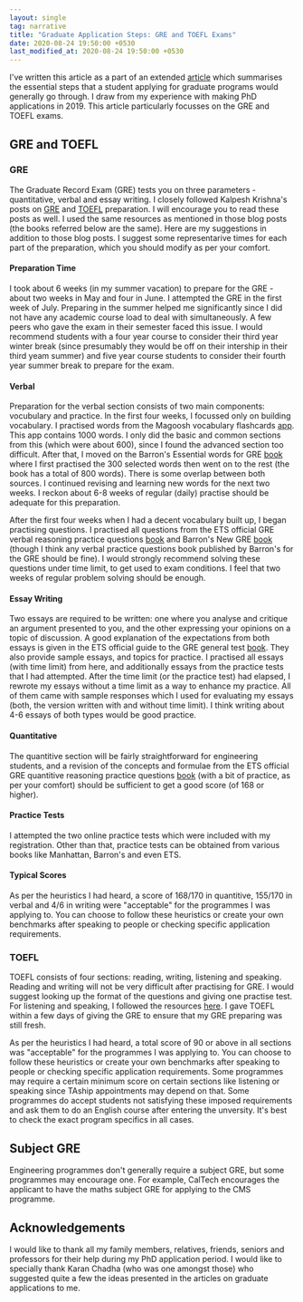 ```yaml
---
layout: single
tag: narrative
title: "Graduate Application Steps: GRE and TOEFL Exams"
date: 2020-08-24 19:50:00 +0530
last_modified_at: 2020-08-24 19:50:00 +0530
---
```




I've written this article as a part of an extended <a href="{{ '/posts/2020/08/24/grad-application-steps.html' | relative_url }}">article</a> which summarises the essential steps that a student applying for graduate programs would generally go through. I draw from my experience with making PhD applications in 2019. This article particularly focusses on the GRE and TOEFL exams. 

<h2 id="exams"> GRE and TOEFL </h2>

### GRE

The Graduate Record Exam (GRE) tests you on three parameters - quantitative, verbal and essay writing. I closely followed Kalpesh Krishna's posts on <a href="https://martiansideofthemoon.github.io/2017/12/07/gre-toefl-preparation.html">GRE</a> and <a href="https://martiansideofthemoon.github.io/2017/12/07/gre-toefl-preparation-2.html">TOEFL</a> preparation. I will encourage you to read these posts as well. I used the same resources as mentioned in those blog posts (the books referred below are the same). Here are my suggestions in addition to those blog posts. I suggest some representarive times for each part of the preparation, which you should modify as per your comfort.

#### Preparation Time

I took about 6 weeks (in my summer vacation) to prepare for the GRE - about two weeks in May and four in June. I attempted the GRE in the first week of July. Preparing in the summer helped me significantly since I did not have any academic course load to deal with simultaneously. A few peers who gave the exam in their semester faced this issue. I would recommend students with a four year course to consider their third year winter break (since presumably they would be off on their intership in their third yeam summer) and five year course students to consider their fourth year summer break to prepare for the exam.

#### Verbal

Preparation for the verbal section consists of two main components: vocubulary and practice. In the first four weeks, I focussed only on building vocabulary. I practised words from the Magoosh vocabulary flashcards <a href="https://gre.magoosh.com/flashcards/vocabulary">app</a>. This app contains 1000 words. I only did the basic and common sections from this (which were about 600), since I found the advanced section too difficult. After that, I moved on the Barron's Essential words for GRE <a href="https://www.amazon.in/Barron%60s-Essential-Words-Philip-Geer/dp/9387477010">book</a> where I first practised the 300 selected words then went on to the rest (the book has a total of 800 words). There is some overlap between both sources. I continued revising and learning new words for the next two weeks. I reckon about 6-8 weeks of regular (daily) practise should be adequate for this preparation. 

After the first four weeks when I had a decent vocabulary built up, I began practising questions. I practised all questions from the ETS official GRE verbal reasoning practice questions <a href="https://www.amazon.in/Official-Verbal-Reasoning-Practice-Questions/dp/1259863484">book</a> and Barron's New GRE <a href="https://www.amazon.in/Barrons-New-GRE-Gre/dp/0764146165">book</a> (though I think any verbal practice questions book published by Barron's for the GRE should be fine). I would strongly recommend solving these questions under time limit, to get used to exam conditions. I feel that two weeks of regular problem solving should be enough.

#### Essay Writing

Two essays are required to be written: one where you analyse and critique an argument presented to you, and the other expressing your opinions on a topic of discussion. A good explanation of the expectations from both essays is given in the ETS official guide to the GRE general test <a href="https://www.amazon.in/Official-Guide-GRE-General-Test/dp/9352607376">book</a>. They also provide sample essays, and topics for practice. I practised all essays (with time limit) from here, and additionally essays from the practice tests that I had attempted. After the time limit (or the practice test) had elapsed, I rewrote my essays without a time limit as a way to enhance my practice.  All of them came with sample responses which I used for evaluating my essays (both, the version written with and without time limit). I think writing about 4-6 essays of both types would be good practice.

#### Quantitative

The quantitive section will be fairly straightforward for engineering students, and a revision of the concepts and formulae from the ETS official GRE quantitive reasoning practice questions <a href="https://www.amazon.in/Official-Quantitative-Reasoning-Practice-Questions/dp/9352607368">book</a> (with a bit of practice, as per your comfort) should be sufficient to get a good score (of 168 or higher). 

#### Practice Tests

I attempted the two online practice tests which were included with my registration. Other than that, practice tests can be obtained from various books like Manhattan, Barron's and even ETS.

#### Typical Scores

As per the heuristics I had heard, a score of 168/170 in quantitive, 155/170 in verbal and 4/6 in writing were "acceptable" for the programmes I was applying to. You can choose to follow these heuristics or create your own benchmarks after speaking to people or checking specific application requirements. 

### TOEFL

TOEFL consists of four sections: reading, writing, listening and speaking. Reading and writing will not be very difficult after practising for GRE. I would suggest looking up the format of the questions and giving one practise test. For listening and speaking, I followed the resources <a href="https://martiansideofthemoon.github.io/2017/12/07/gre-toefl-preparation-2.html">here</a>. I gave TOEFL within a few days of giving the GRE to ensure that my GRE preparing was still fresh. 

As per the heuristics I had heard, a total score of 90 or above in all sections was "acceptable" for the programmes I was applying to. You can choose to follow these heuristics or create your own benchmarks after speaking to people or checking specific application requirements. Some programmes may require a certain minimum score on certain sections like listening or speaking since TAship appointments may depend on that. Some programmes do accept students not satisfying these imposed requirements and ask them to do an English course after entering the unversity. It's best to check the exact program specifics in all cases. 


## Subject GRE

Engineering programmes don't generally require a subject GRE, but some programmes may encourage one. For example, CalTech encourages the applicant to have the maths subject GRE for applying to the CMS programme. 

<h2> Acknowledgements </h2> 
I would like to thank all my family members, relatives, friends, seniors and professors for their help during my PhD application period. I would like to specially thank Karan Chadha (who was one amongst those) who suggested quite a few the ideas presented in the articles on graduate applications to me.
